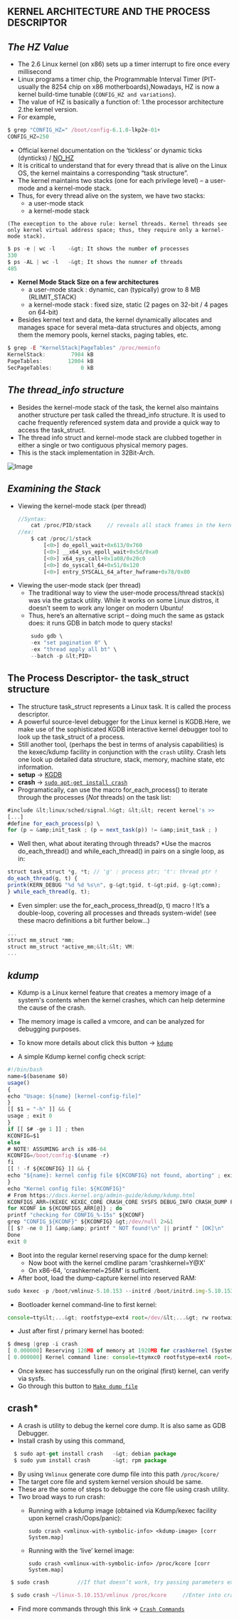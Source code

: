 ****KERNEL ARCHITECTURE AND THE PROCESS DESCRIPTOR****
---

***The HZ Value***
---
 * The 2.6 Linux kernel (on x86) sets up a timer interrupt to fire once every millisecond  
 * Linux programs a timer chip, the Programmable Interval Timer (PIT- usually the 8254 chip on x86 motherboards),Nowadays, HZ is now a kernel build-time tunable (`CONFIG_HZ and variations`).
 * The value of HZ is basically a function of:
	1.the processor architecture
	2.the kernel version.
 * For example,
```javascript
$ grep "CONFIG_HZ=" /boot/config-6.1.0-lkp2e-01+
CONFIG_HZ=250
```
 * Official kernel documentation on the ‘tickless’ or dynamic ticks (dynticks) / [NO_HZ](https://www.kernel.org/doc/Documentation/timers/NO_HZ.txt)
 * It is critical to understand that for every thread that is alive on the Linux OS, the kernel maintains a corresponding “task structure”.
 * The kernel maintains two stacks (one for each privilege level) – a user-mode and a kernel-mode stack. 
 * Thus, for every thread alive on the system, we have two stacks:
	* a user-mode stack
	* a kernel-mode stack

`(The exeception to the above rule: kernel threads. Kernel threads see only kernel virtual address space; thus, they require only a kernel-mode stack).`
```javascript
$ ps -e | wc -l    -&gt; It shows the number of processes
330
$ ps -AL | wc -l   -&gt; It shows the numner of threads
485
```
 * **Kernel Mode Stack Size on a few architectures** 
	* a user-mode stack : dynamic, can (typically) grow to 8 MB (RLIMIT_STACK)
	* a kernel-mode stack : fixed size, static (2 pages on 32-bit / 4 pages on 64-bit)
 * Besides kernel text and data, the kernel dynamically allocates and manages space for several meta-data structures and objects, among them the memory pools, kernel stacks, paging tables, etc.
```javascript
$ grep -E "KernelStack|PageTables" /proc/meminfo
KernelStack:        7984 kB
PageTables:        12004 kB
SecPageTables:         0 kB
```
***The thread_info structure***
---
 * Besides the kernel-mode stack of the task, the kernel also maintains another structure per task called the thread_info structure. It is used to cache frequently referenced system data and provide a quick way to access the task_struct.
 * The thread info struct and kernel-mode stack are clubbed together in either a single or two contiguous physical memory pages.
 * This is the stack implementation in 32Bit-Arch.

![Image](https://github.com/SelamHemanth/Infobell_Training/blob/main/24-4-2024/thread%20info%20in%20kernel%20stack%20.PNG)

***Examining the Stack***
---
 * Viewing the kernel-mode stack (per thread)
	```javascript
	//Syntax:
		cat /proc/PID/stack     // reveals all stack frames in the kernel-mode stack of thread PID
	//ex:
		$ cat /proc/1/stack
			[<0>] do_epoll_wait+0x613/0x760
			[<0>] __x64_sys_epoll_wait+0x5d/0xa0
			[<0>] x64_sys_call+0x1a08/0x20c0
			[<0>] do_syscall_64+0x51/0x120
			[<0>] entry_SYSCALL_64_after_hwframe+0x78/0x80
	```
 * Viewing the user-mode stack (per thread)
	* The traditional way to view the user-mode process/thread stack(s) was via the gstack utility. While it works on some Linux distros, it doesn’t seem to work any longer on modern Ubuntu!
	* Thus, here’s an alternative script – doing much the same as gstack does: it runs GDB in batch mode to query stacks!
	```javascript
		sudo gdb \
		-ex "set pagination 0" \
		-ex "thread apply all bt" \
		--batch -p &lt;PID>
	```

****The Process Descriptor- the task_struct structure****
---
 * The structure task_struct represents a Linux task. It is called the process descriptor.
 * A powerful source-level debugger for the Linux kernel is KGDB.Here, we make use of the sophisticated KGDB interactive kernel debugger tool to look up the task_struct of a process.
 * Still another tool, (perhaps the best in terms of analysis capabilities) is the kexec/kdump facility in conjunction with the `crash` utility. Crash lets one look up detailed data structure, stack, memory, machine state, etc information.
 * **setup**  ->  [KGDB](https://github.com/SelamHemanth/Linux-Debugging-Techniques) 
 * **crash**  ->  [`sudo apt-get install crash`](https://man7.org/linux/man-pages/man8/crash.8.html) 
 * Programatically, can use the macro for_each_process() to iterate through the processes (_Not_ threads) on the task list:
```javascript
#include &lt;linux/sched/signal.h&gt; &lt;&lt; recent kernel's >>
[...]
#define for_each_process(p) \
for (p = &amp;init_task ; (p = next_task(p)) != &amp;init_task ; )
```
 * Well then, what about iterating through threads?
	*Use the macros do_each_thread() and while_each_thread() in pairs on a single loop, as in:
```javascript
struct task_struct *g, *t; // 'g' : process ptr; 't': thread ptr !
do_each_thread(g, t) {
printk(KERN_DEBUG "%d %d %s\n", g-&gt;tgid, t-&gt;pid, g-&gt;comm);
} while_each_thread(g, t);
```
 * Even simpler: use the for_each_process_thread(p, t) macro ! It’s a double-loop, covering all processes and threads system-wide! (see these macro definitions a bit further below...)
```javascript
...
struct mm_struct *mm;
struct mm_struct *active_mm;&lt;&lt; VM:
...
```
***kdump***
---

 * Kdump is a Linux kernel feature that creates a memory image of a system's contents when the kernel crashes, which can help determine the cause of the crash. 
 * The memory image is called a vmcore, and can be analyzed for debugging purposes.
 * To know more details about click this button -> [`kdump`](https://docs.kernel.org/admin-guide/kdump/kdump.html)
 
 * A simple Kdump kernel config check script:
```javascript
#!/bin/bash
name=$(basename $0)
usage()
{
echo "Usage: ${name} [kernel-config-file]"
}
[[ $1 = "-h" ]] && {
usage ; exit 0
}
if [[ $# -ge 1 ]] ; then
KCONFIG=$1
else
# NOTE! ASSUMING arch is x86-64
KCONFIG=/boot/config-$(uname -r)
fi
[[ ! -f ${KCONFIG} ]] && {
echo "${name}: kernel config file ${KCONFIG} not found, aborting" ; exit 1
}
echo "Kernel config file: ${KCONFIG}"
# From https://docs.kernel.org/admin-guide/kdump/kdump.html
KCONFIGS_ARR=(KEXEC KEXEC_CORE CRASH_CORE SYSFS DEBUG_INFO CRASH_DUMP PROC_VMCORE RELOCATABLE)
for KCONF in ${KCONFIGS_ARR[@]} ; do
printf "checking for CONFIG_%-15s" ${KCONF}
grep "CONFIG_${KCONF}" ${KCONFIG} &gt;/dev/null 2>&1
[[ $? -ne 0 ]] &amp;&amp; printf " NOT found!\n" || printf " [OK]\n"
Done
exit 0
```
 * Boot into the regular kernel reserving space for the dump kernel:
	* Now boot with the kernel cmdline param 'crashkernel=Y@X'
	* On x86-64, 'crashkernel=256M' is sufficient.
 * After boot, load the dump-capture kernel into reserved RAM:
```javascript
sudo kexec -p /boot/vmlinuz-5.10.153 --initrd /boot/initrd.img-5.10.153 \ --append "irqpoll nr_cpus=1 reset_devices root=UUID=b67e<...> 3"
```
 * Bootloader kernel command-line to first kernel:
```javascript
console=tty&lt;...&gt; rootfstype=ext4 root=/dev/&lt;...&gt; rw rootwait init=/sbin/init crashkernel=128M
```
 * Just after first / primary kernel has booted:
```javascript
$ dmesg |grep -i crash
[ 0.000000] Reserving 128MB of memory at 1920MB for crashkernel (System RAM: 1784MB)
[ 0.000000] Kernel command line: console=ttymxc0 rootfstype=ext4 root=/dev/mmcblk0 rw rootwait init=/sbin/init crashkernel=128M@0x78000000
```
 * Once kexec has successfully run on the original (first) kernel, can verify via sysfs.
 * Go through this button to [`Make dump file`](https://linux.die.net/man/8/makedumpfile)

**crash***
---
 * A crash is utility to debug the kernel core dump. It is also same as GDB Debugger.
 * Install crash by using this command,
```javascript
  $ sudo apt-get install crash   -&gt; debian package
  $ sudo yum install crash       -&gt; rpm package
```
 * By using `Vmlinux` generate core dump file into this path `/proc/kcore/`
 * The target core file and system kernel version should be same.
 * These are the some of steps to debugge the core file using crash utility.
 * Two broad ways to run crash:
	* Running with a kdump image (obtained via Kdump/kexec facility upon kernel crash/Oops/panic):
	
		`sudo crash <vmlinux-with-symbolic-info> <kdump-image> [corr System.map]`
	* Running with the ‘live’ kernel image:

		`sudo crash <vmlinux-with-symbolic-info> /proc/kcore [corr System.map]`
```javascript
 $ sudo crash         //If that doesn’t work, try passing parameters explicitly
 
 $ sudo crash ~/linux-5.10.153/vmlinux /proc/kcore     //Enter into crash 
```
 * Find more commands through this link  ->  [`Crash Commands`](https://crash-utility.github.io/crash_whitepaper.html)



